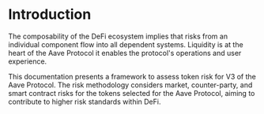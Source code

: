 # Introduction

The composability of the DeFi ecosystem implies that risks from an individual component flow into all dependent systems. Liquidity is at the heart of the Aave Protocol it enables the protocol's operations and user experience.

This documentation presents a framework to assess token risk for V3 of the Aave Protocol. The risk methodology considers market, counter-party, and smart contract risks for the tokens selected for the Aave Protocol, aiming to contribute to higher risk standards within DeFi.
